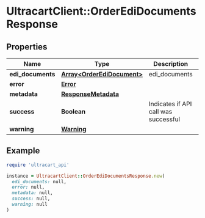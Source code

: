 # UltracartClient::OrderEdiDocumentsResponse

## Properties

| Name | Type | Description | Notes |
| ---- | ---- | ----------- | ----- |
| **edi_documents** | [**Array&lt;OrderEdiDocument&gt;**](OrderEdiDocument.md) | edi_documents | [optional] |
| **error** | [**Error**](Error.md) |  | [optional] |
| **metadata** | [**ResponseMetadata**](ResponseMetadata.md) |  | [optional] |
| **success** | **Boolean** | Indicates if API call was successful | [optional] |
| **warning** | [**Warning**](Warning.md) |  | [optional] |

## Example

```ruby
require 'ultracart_api'

instance = UltracartClient::OrderEdiDocumentsResponse.new(
  edi_documents: null,
  error: null,
  metadata: null,
  success: null,
  warning: null
)
```

